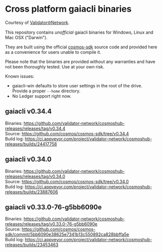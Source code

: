 # Cross platform gaiacli binaries

Courtesy of [Validator🌐Network](https://validator.network).

This repository contains _unofficial_ gaiacli binaries for Windows, Linux and Mac OSX ("Darwin").

They are built using the official [cosmos-sdk](https://github.com/cosmos/cosmos-sdk) source code and provided here as a convenience for users unable to compile it.

Please note that the binaries are provided without any warranties and have not been thoroughly tested. Use at your own risk.

Known issues:
* gaiacli-win defaults to store user settings in the root of the drive. Provide a proper `--home` directory.
* No Ledger support right now.

## gaiacli v0.34.4
Binaries:  https://github.com/validator-network/cosmoshub-releases/releases/tag/v0.34.4  
Source:    https://github.com/cosmos/cosmos-sdk/tree/v0.34.4  
Build log: https://ci.appveyor.com/project/validator-network/cosmoshub-releases/builds/24417758  

## gaiacli v0.34.0
Binaries:  https://github.com/validator-network/cosmoshub-releases/releases/tag/v0.34.0  
Source:    https://github.com/cosmos/cosmos-sdk/tree/v0.34.0  
Build log: https://ci.appveyor.com/project/validator-network/cosmoshub-releases/builds/23887606  

## gaiacli v0.33.0-76-g5bb6090e
Binaries:  https://github.com/validator-network/cosmoshub-releases/releases/tag/v0.33.0-76-g5bb6090e  
Source:    https://github.com/cosmos/cosmos-sdk/commit/5bb6090e38625e7341b13c550892ca828bbffa5e  
Build log: https://ci.appveyor.com/project/validator-network/cosmoshub-releases/builds/23453463  
